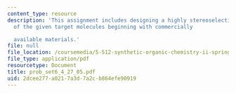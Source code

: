 ```yaml
---
content_type: resource
description: 'This assignment includes designing a highly stereoselective synthesis
  of the given target molecules beginning with commercially

  available materials.'
file: null
file_location: /coursemedia/5-512-synthetic-organic-chemistry-ii-spring-2005/2dcee277a0217a3d7a2cb864efe90919_prob_set6_4_27_05.pdf
file_type: application/pdf
resourcetype: Document
title: prob_set6_4_27_05.pdf
uid: 2dcee277-a021-7a3d-7a2c-b864efe90919
---
```


